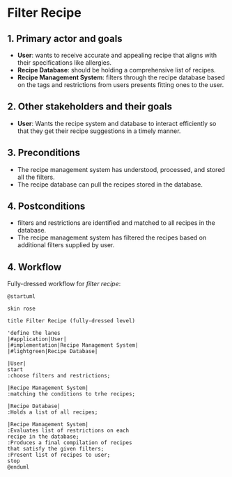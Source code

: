 # Filter Recipe

## 1. Primary actor and goals
* __User__: wants to receive accurate and appealing recipe that aligns with their specifications like allergies.
* __Recipe Database__: should be holding a comprehensive list of recipes.
* __Recipe Management System__:  filters through the recipe database based on the tags and restrictions from users presents fitting ones to the user.


## 2. Other stakeholders and their goals

* __User__: Wants the recipe system and database to interact efficiently so that they get their recipe suggestions in a timely manner.



## 3. Preconditions

* The recipe management system has understood, processed, and stored all the filters.
* The recipe database can pull the recipes stored in the database.

## 4. Postconditions

* filters and restrictions are identified and matched to all recipes in the database.
* The recipe management system has filtered the recipes based on additional filters supplied by user.


## 4. Workflow

Fully-dressed workflow for _filter recipe_:

```plantuml
@startuml

skin rose

title Filter Recipe (fully-dressed level)

'define the lanes
|#application|User|
|#implementation|Recipe Management System|
|#lightgreen|Recipe Database|

|User|
start
:choose filters and restrictions;

|Recipe Management System|
:matching the conditions to trhe recipes;

|Recipe Database|
:Holds a list of all recipes;

|Recipe Management System|
:Evaluates list of restrictions on each
recipe in the database;
:Produces a final compilation of recipes
that satisfy the given filters;
:Present list of recipes to user;
stop
@enduml
```


